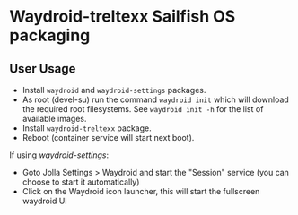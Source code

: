 # Waydroid-treltexx Sailfish OS packaging

## User Usage

* Install `waydroid` and `waydroid-settings` packages.
* As root (devel-su) run the command `waydroid init` which will download the required root filesystems. See `waydroid init -h` for the list of available images.
* Install `waydroid-treltexx` package.
* Reboot (container service will start next boot).

If using *waydroid-settings*:
* Goto Jolla Settings > Waydroid and start the "Session" service (you can choose to start it automatically)
* Click on the Waydroid icon launcher, this will start the fullscreen waydroid UI
